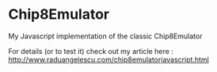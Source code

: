 # Chip8Emulator
My Javascript implementation of the classic Chip8Emulator

For details (or to test it) check out my article here : http://www.raduangelescu.com/chip8emulatorjavascript.html 
